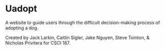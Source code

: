 # Uadopt
A website to guide users through the difficult decision-making process of adopting a dog.

Created by Jack Larkin, Caitlin Sigler, Jake Nguyen, Steve Tointon, & Nicholas Privitera for CSCI 187.
